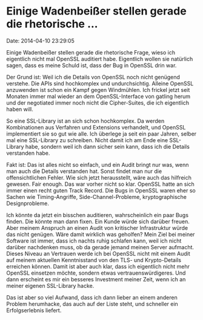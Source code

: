 Einige Wadenbeißer stellen gerade die rhetorische \...
======================================================

Date: 2014-04-10 23:29:05

Einige Wadenbeißer stellen gerade die rhetorische Frage, wieso ich
eigentlich nicht mal OpenSSL auditiert habe. Eigentlich wollen sie
natürlich sagen, dass es meine Schuld ist, dass der Bug in OpenSSL drin
war.

Der Grund ist: Weil ich die Details von OpenSSL noch nicht genügend
verstehe. Die APIs sind hochkomplex und undurchsichtig. Alleine OpenSSL
anzuwenden ist schon ein Kampf gegen Windmühlen. Ich frickel jetzt seit
Monaten immer mal wieder an dem OpenSSL-Interface von gatling herum und
der negotiated immer noch nicht die Cipher-Suites, die ich eigentlich
haben will.

So eine SSL-Library ist an sich schon hochkomplex. Da werden
Kombinationen aus Verfahren und Extensions verhandelt, und OpenSSL
implementiert sie so gut wie alle. Ich überlege ja seit ein paar Jahren,
selber mal eine SSL-Library zu schreiben. Nicht damit ich am Ende eine
SSL-Library habe, sondern weil ich dann sicher sein kann, dass ich die
Details verstanden habe.

Fakt ist: Das ist alles nicht so einfach, und ein Audit bringt nur was,
wenn man auch die Details verstanden hat. Sonst findet man nur die
offensichtlichen Fehler. Wie sich jetzt herausstellt, wäre auch das
hilfreich gewesen. Fair enough. Das war vorher nicht so klar. OpenSSL
hatte an sich immer einen recht guten Track Record. Die Bugs in OpenSSL
waren eher so Sachen wie Timing-Angriffe, Side-Channel-Probleme,
kryptographische Designprobleme.

Ich könnte da jetzt ein bisschen auditieren, wahrscheinlich ein paar
Bugs finden. Die könnte man dann fixen. Ein Kunde würde sich darüber
freuen. Aber meinem Anspruch an einen Audit von kritischer Infrastruktur
würde das nicht genügen. Wäre damit wirklich was geholfen? Mein Ziel bei
meiner Software ist immer, dass ich nachts ruhig schlafen kann, weil ich
nicht darüber nachdenken muss, ob da gerade jemand meinen Server
aufmacht. Dieses Niveau an Vertrauen werde ich bei OpenSSL nicht mit
einem Audit auf meinem aktuellen Kenntnisstand von den TLS- und
Krypto-Details erreichen können. Damit ist aber auch klar, dass ich
eigentlich nicht mehr OpenSSL einsetzen möchte, sondern etwas
vertrauenswürdigeres. Und dann erscheint es mir ein besseres Investment
meiner Zeit, wenn ich an meiner eigenen SSL-Library hacke.

Das ist aber so viel Aufwand, dass ich dann lieber an einem anderen
Problem herumhacke, das auch auf der Liste steht, und schneller ein
Erfolgserlebnis liefert.
